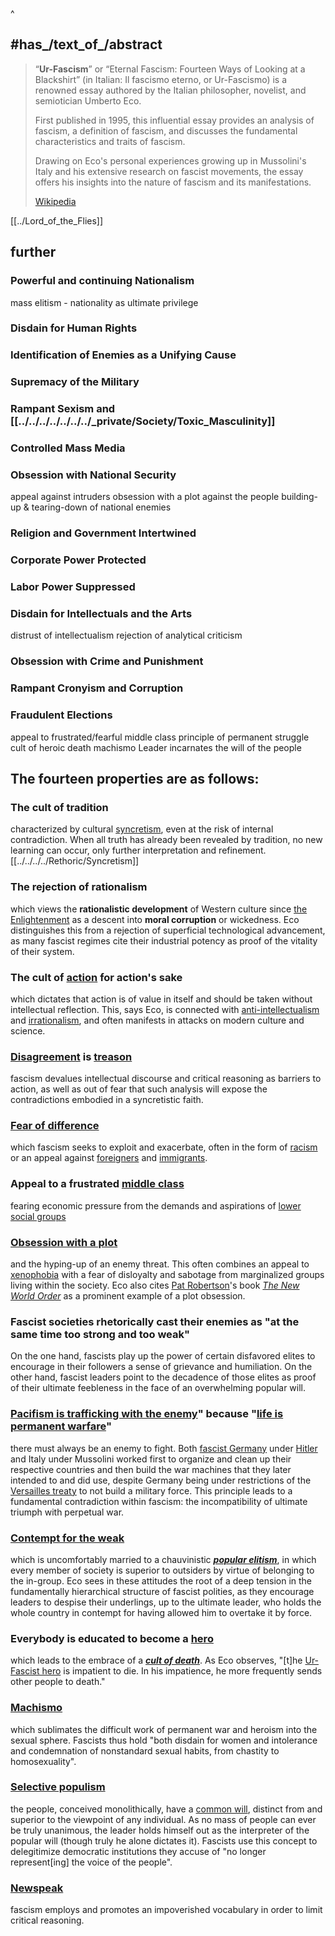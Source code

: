 ^
## #has_/text_of_/abstract 

> “**Ur-Fascism**” or “Eternal Fascism: Fourteen Ways of Looking at a Blackshirt” 
> (in Italian: Il fascismo eterno, or Ur-Fascismo) is a renowned essay 
> authored by the Italian philosopher, novelist, and semiotician Umberto Eco. 
> 
> First published in 1995, this influential essay provides an analysis of fascism, 
> a definition of fascism, and discusses the fundamental characteristics 
> and traits of fascism. 
> 
> Drawing on Eco's personal experiences growing up in Mussolini's Italy 
> and his extensive research on fascist movements, 
> the essay offers his insights into the nature of fascism and its manifestations.
>
> [Wikipedia](https://en.wikipedia.org/wiki/Ur-Fascism)

[[../Lord_of_the_Flies]] 
## further 

### Powerful and continuing Nationalism 
mass elitism - nationality as ultimate privilege 

### Disdain for Human Rights 
### Identification of Enemies as a Unifying Cause 

### Supremacy of the Military 

### Rampant Sexism and [[../../../../../../../_private/Society/Toxic_Masculinity]] 

### Controlled Mass Media 

### Obsession with National Security 
appeal against intruders
obsession with a plot against the people 
building-up & tearing-down of national enemies 

### Religion and Government Intertwined 

### Corporate Power Protected 

### Labor Power Suppressed 

### Disdain for Intellectuals and the Arts 
distrust of intellectualism 
rejection of analytical criticism

### Obsession with Crime and Punishment 

### Rampant Cronyism and Corruption 

### Fraudulent Elections 


appeal to frustrated/fearful middle class 
principle of permanent struggle
cult of heroic death
machismo
Leader incarnates the will of the people

## The fourteen properties are as follows:

### The cult of tradition
characterized by cultural [syncretism](https://en.wikipedia.org/wiki/Syncretism "Syncretism"), even at the risk of internal contradiction. 
When all truth has already been revealed by tradition, no new learning can occur, 
only further interpretation and refinement. [[../../../../Rethoric/Syncretism]] 
### The rejection of rationalism
which views the __rationalistic development__ of Western culture 
since [the Enlightenment](https://en.wikipedia.org/wiki/Age_of_Enlightenment "Age of Enlightenment") as a descent into __moral corruption__ or wickedness. 
Eco distinguishes this from a rejection of superficial technological advancement, 
as many fascist regimes cite their industrial potency 
as proof of the vitality of their system.
### The cult of [action](https://en.wikipedia.org/wiki/Action_(philosophy) "Action (philosophy)") for action's sake
which dictates that action is of value in itself 
and should be taken without intellectual reflection. 
This, says Eco, is connected with [anti-intellectualism](https://en.wikipedia.org/wiki/Anti-intellectualism "Anti-intellectualism") and [irrationalism](https://en.wikipedia.org/wiki/Irrationalism "Irrationalism"), 
and often manifests in attacks on modern culture and science.
### [Disagreement](https://en.wikipedia.org/wiki/Dissent "Dissent") is [treason](https://en.wikipedia.org/wiki/Treason "Treason")
fascism devalues intellectual discourse and critical reasoning as barriers to action, 
as well as out of fear that such analysis will expose the contradictions 
embodied in a syncretistic faith.
### [Fear of difference](https://en.wikipedia.org/wiki/Fear#Uncertainty "Fear") 
which fascism seeks to exploit and exacerbate, 
often in the form of [racism](https://en.wikipedia.org/wiki/Racism "Racism") or an appeal against [foreigners](https://en.wikipedia.org/wiki/Alien_(law) "Alien (law)") and [immigrants](https://en.wikipedia.org/wiki/Immigration "Immigration").
### Appeal to a frustrated [middle class](https://en.wikipedia.org/wiki/Middle_class "Middle class") 
fearing economic pressure from the demands and aspirations of [lower social groups](https://en.wikipedia.org/wiki/Working_class "Working class") 
### [Obsession with a plot](https://en.wikipedia.org/wiki/Conspiracy_theory "Conspiracy theory") 
and the hyping-up of an enemy threat. 
This often combines an appeal to [xenophobia](https://en.wikipedia.org/wiki/Xenophobia "Xenophobia") 
with a fear of disloyalty and sabotage from marginalized groups 
living within the society. 
Eco also cites [Pat Robertson](https://en.wikipedia.org/wiki/Pat_Robertson "Pat Robertson")'s book _[The New World Order](https://en.wikipedia.org/wiki/The_New_World_Order_(Robertson) "The New World Order (Robertson)")_ 
as a prominent example of a plot obsession.
### Fascist societies rhetorically cast their enemies as "**at the same time too strong and too weak**" 
On the one hand, fascists play up the power of certain disfavored elites 
to encourage in their followers a sense of grievance and humiliation. 
On the other hand, fascist leaders point to the decadence of those elites 
as proof of their ultimate feebleness in the face of an overwhelming popular will.
### [Pacifism is trafficking with the enemy](https://en.wikipedia.org/wiki/Pacifism#Criticism "Pacifism")" because "**[life is permanent warfare](https://en.wikipedia.org/wiki/Perpetual_war#In_socioeconomics_and_politics "Perpetual war")**" 
there must always be an enemy to fight. Both [fascist Germany](https://en.wikipedia.org/wiki/Nazi_Germany "Nazi Germany") under [Hitler](https://en.wikipedia.org/wiki/Adolf_Hitler "Adolf Hitler") and Italy under Mussolini worked first to organize and clean up their respective countries and then build the war machines that they later intended to and did use, despite Germany being under restrictions of the [Versailles treaty](https://en.wikipedia.org/wiki/Treaty_of_Versailles "Treaty of Versailles") to not build a military force. This principle leads to a fundamental contradiction within fascism: the incompatibility of ultimate triumph with perpetual war.
### [Contempt for the weak](https://en.wikipedia.org/wiki/Chauvinism "Chauvinism") 
which is uncomfortably married to a chauvinistic _**[popular elitism](https://en.wikipedia.org/wiki/Collective_narcissism "Collective narcissism")**_, in which every member of society is superior to outsiders by virtue of belonging to the in-group. Eco sees in these attitudes the root of a deep tension in the fundamentally hierarchical structure of fascist polities, as they encourage leaders to despise their underlings, up to the ultimate leader, who holds the whole country in contempt for having allowed him to overtake it by force. 
### Everybody is educated to become a [hero](https://en.wikipedia.org/wiki/Hero "Hero") 
which leads to the embrace of a _**[cult of death](https://en.wikipedia.org/wiki/Cult#Destructive_cults "Cult")**_. As Eco observes, "[t]he [Ur-Fascist hero](https://en.wikipedia.org/wiki/New_Man_(utopian_concept)#Fascist_New_Man "New Man (utopian concept)") is impatient to die. In his impatience, he more frequently sends other people to death."
### [Machismo](https://en.wikipedia.org/wiki/Machismo "Machismo") 
which sublimates the difficult work of permanent war and heroism into the sexual sphere. Fascists thus hold "both disdain for women and intolerance and condemnation of nonstandard sexual habits, from chastity to homosexuality".
### [Selective populism](https://en.wikipedia.org/wiki/Right-wing_populism "Right-wing populism") 
the people, conceived monolithically, have a [common will](https://en.wikipedia.org/wiki/General_will "General will"), 
distinct from and superior to the viewpoint of any individual. 
As no mass of people can ever be truly unanimous, 
the leader holds himself out as the interpreter of the popular will 
(though truly he alone dictates it). 
Fascists use this concept to delegitimize democratic institutions 
they accuse of "no longer represent[ing] the voice of the people".
### [Newspeak](https://en.wikipedia.org/wiki/Newspeak "Newspeak") 
fascism employs and promotes an impoverished vocabulary 
in order to limit critical reasoning.